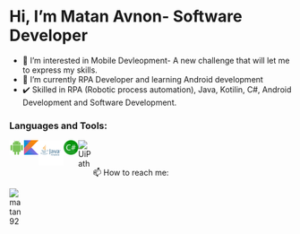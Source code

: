# Hi, I’m Matan Avnon- Software Developer

- 👀 I’m interested in Mobile Devleopment- A new challenge that will let me to express my skills.
- 🌱 I’m currently RPA Developer and learning Android development
- ✔️ Skilled in RPA (Robotic process automation), Java, Kotilin, C#, Android Development and Software Development.

### Languages and Tools:
<img align="left" alt="Android" width="26px" src="https://raw.githubusercontent.com/github/explore/80688e429a7d4ef2fca1e82350fe8e3517d3494d/topics/android/android.png" />
<img align="left" alt="Kotlin" width="26px" src="https://raw.githubusercontent.com/github/explore/80688e429a7d4ef2fca1e82350fe8e3517d3494d/topics/kotlin/kotlin.png" />
<img align="left" alt="JAVA" width="45px" src="https://raw.githubusercontent.com/github/explore/80688e429a7d4ef2fca1e82350fe8e3517d3494d/topics/java/java.png" />
<img align="left" alt="C#"  width="26px" src="https://raw.githubusercontent.com/github/explore/80688e429a7d4ef2fca1e82350fe8e3517d3494d/topics/csharp/csharp.png" />
<img align="left" alt="UiPath"  width="26px" src="https://marketplace.uipath.com/static/favicons/android-chrome-512x512.png" />

<br />
<br />

<p>📫 How to reach me:</p>

[<img align="left" alt="matan92" width="22px" src="https://cdn.jsdelivr.net/npm/simple-icons@v3/icons/linkedin.svg" />][linkedin]
 
<br />
<br />

[linkedin]: https://www.linkedin.com/in/matan-avnon-93733115a/


